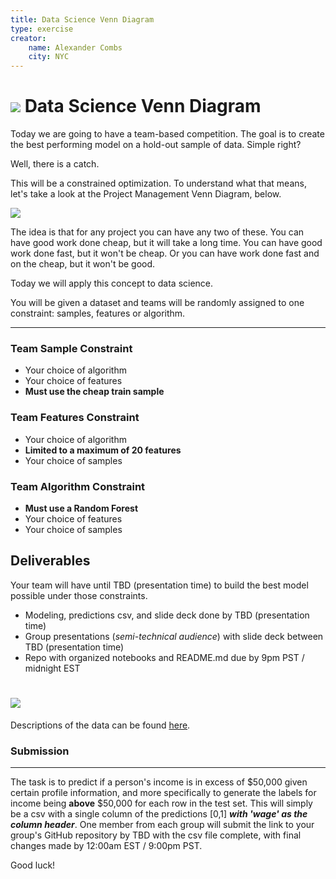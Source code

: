 ```yaml
---
title: Data Science Venn Diagram
type: exercise
creator:
    name: Alexander Combs
    city: NYC
---
```


# ![](https://ga-dash.s3.amazonaws.com/production/assets/logo-9f88ae6c9c3871690e33280fcf557f33.png)  Data Science Venn Diagram

Today we are going to have a team-based competition. The goal is to create the best performing model on a hold-out sample of data. Simple right?

Well, there is a catch.

This will be a constrained optimization. To understand what that means, let's take a look at the Project Management Venn Diagram, below.

![](https://berkonomics.com/wp-content/uploads/2015/11/goodfastcheap1-1.png)

The idea is that for any project you can have any two of these. You can have good work done cheap, but it will take a long time. You can have good work done fast, but it won't be cheap. Or you can have work done fast and on the cheap, but it won't be good.

Today we will apply this concept to data science.

You will be given a dataset and teams will be randomly assigned to one constraint: samples, features or algorithm.

---

### Team Sample Constraint
- Your choice of algorithm
- Your choice of features
- **Must use the cheap train sample**

### Team Features Constraint
- Your choice of algorithm
- **Limited to a maximum of 20 features**
- Your choice of samples

### Team Algorithm Constraint
- **Must use a Random Forest**
- Your choice of features
- Your choice of samples

## Deliverables
Your team will have until TBD (presentation time) to build the best model possible under those constraints.

- Modeling, predictions csv, and slide deck done by TBD (presentation time)
- Group presentations (_semi-technical audience_) with slide deck between TBD (presentation time)
- Repo with organized notebooks and README.md due by 9pm PST / midnight EST

# ![](https://media.giphy.com/media/aL4bDxt8fbpy8/giphy.gif)

 Descriptions of the data can be found [here](). 
 
### Submission
---

The task is to predict if a person's income is in excess of $50,000 given certain profile information, and more specifically to generate the labels for income being **above** $50,000 for each row in the test set. This will simply be a csv with a single column of the predictions [0,1] **_with 'wage' as the column header_**. One member from each group will submit the link to your group's GitHub repository by TBD with the csv file complete, with final changes made by 12:00am EST / 9:00pm PST.

Good luck!
